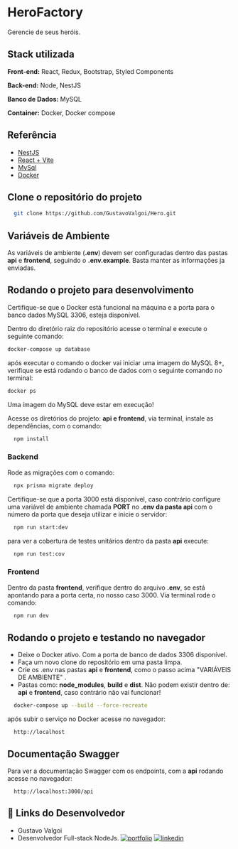 # HeroFactory

Gerencie de seus heróis.

## Stack utilizada

**Front-end:** React, Redux, Bootstrap, Styled Components

**Back-end:** Node, NestJS

**Banco de Dados:** MySQL

**Container:** Docker, Docker compose

## Referência

- [NestJS](https://docs.nestjs.com/)
- [React + Vite](https://vite.dev/guide/)
- [MySql](https://www.mysql.com/)
- [Docker](https://www.docker.com/)

## Clone o repositório do projeto

```bash
  git clone https://github.com/GustavoValgoi/Hero.git
```

## Variáveis de Ambiente

As variáveis de ambiente (**.env**) devem ser configuradas dentro das pastas **api** e **frontend**, seguindo o **.env.example**. Basta manter as informações ja enviadas.

## Rodando o projeto para desenvolvimento

Certifique-se que o Docker está funcional na máquina e a porta para o banco dados MySQL 3306, esteja disponível.

Dentro do diretório raiz do repositório acesse o terminal e execute o seguinte comando:

```bash
docker-compose up database
```

após executar o comando o docker vai iniciar uma imagem do MySQL 8+, verifique se está rodando o banco de dados com o seguinte comando no terminal:

```bash
docker ps
```

Uma imagem do MySQL deve estar em execução!

Acesse os diretórios do projeto: **api e frontend**, via terminal, instale as dependências, com o comando:

```bash
  npm install
```

### Backend

Rode as migrações com o comando:

```bash
  npx prisma migrate deploy
```

Certifique-se que a porta 3000 está disponível, caso contrário configure uma variável de ambiente chamada **PORT** no **.env da pasta api** com o número da porta que deseja utilizar e inicie o servidor:

```bash
  npm run start:dev
```

para ver a cobertura de testes unitários dentro da pasta **api** execute:

```bash
  npm run test:cov
```

### Frontend

Dentro da pasta **frontend**, verifique dentro do arquivo **.env**, se está apontando para a porta certa, no nosso caso 3000. Via terminal rode o comando:

```bash
  npm run dev
```

## Rodando o projeto e testando no navegador

- Deixe o Docker ativo. Com a porta de banco de dados 3306 disponível.
- Faça um novo clone do repositório em uma pasta limpa.
- Crie os .env nas pastas **api** e **frontend**, como o passo acima "VARIÁVEIS DE AMBIENTE" .
- Pastas como: **node_modules**, **build** e **dist**. Não podem existir dentro de: **api** e **frontend**, caso contrário não vai funcionar!

```bash
  docker-compose up --build --force-recreate
```

após subir o serviço no Docker acesse no navegador:

```http
  http://localhost
```

## Documentação Swagger

Para ver a documentação Swagger com os endpoints, com a **api** rodando acesse no navegador:

```http
  http://localhost:3000/api
```

## 🔗 Links do Desenvolvedor

- Gustavo Valgoi
- Desenvolvedor Full-stack NodeJs.
  [![portfolio](https://img.shields.io/badge/github-000?style=for-the-badge&logoColor=white)](https://github.com/GustavoValgoi/)
  [![linkedin](https://img.shields.io/badge/linkedin-0A66C2?style=for-the-badge&logo=linkedin&logoColor=white)](https://www.linkedin.com/in/gussalmeida)
